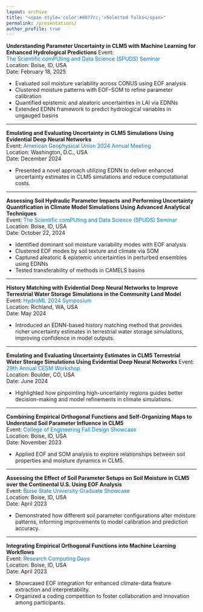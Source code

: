 ```yaml
---
layout: archive
title: "<span style='color:#0077cc;'>Selected Talks</span>"
permalink: /presentations/
author_profile: true
---
```


**Understanding Parameter Uncertainty in CLM5 with Machine Learning for Enhanced Hydrological Predictions** 
Event: <a href="https://sites.google.com/boisestate.edu/spuds/home#h.j6w9uj5xhnh"
   style="display:inline-block;
          color:#0077cc;
          text-decoration:none;
          margin-right:1rem;">
  The Scientific comPUting and Data Science (SPUDS) Seminar
</a>    
Location: Boise, ID, USA    
Date: February 18, 2025  

- Evaluated soil moisture variability across CONUS using EOF analysis 
- Clustered moisture patterns with EOF–SOM to refine parameter calibration  
- Quantified epistemic and aleatoric uncertainties in LAI via EDNNs  
- Extended EDNN framework to predict hydrological variables in ungauged basins
  
---
**Emulating and Evaluating Uncertainty in CLM5 Simulations Using Evidential Deep Neural Networks**  
Event: <a href="https://www.agu.org/annual-meeting-2024"
   style="display:inline-block;
          color:#0077cc;
          text-decoration:none;
          margin-right:1rem;">
  American Geophysical Union 2024 Annual Meeting
</a>      
Location: Washington, D.C., USA    
Date: December 2024  

- Presented a novel approach utilizing EDNN to deliver enhanced uncertainty estimates in CLM5 simulations and reduce computational costs.
  
---
**Assessing Soil Hydraulic Parameter Impacts and Performing Uncertainty Quantification in Climate Model Simulations Using Advanced Analytical Techniques**  
Event: <a href="https://sites.google.com/boisestate.edu/spuds/home#h.wst0qqe51wrf"
   style="display:inline-block;
          color:#0077cc;
          text-decoration:none;
          margin-right:1rem;">
  The Scientific comPUting and Data Science (SPUDS) Seminar
</a>     
Location: Boise, ID, USA     
Date: October 22, 2024  

- Identified dominant soil moisture variability modes with EOF analysis  
- Clustered EOF modes by soil texture and climate via SOM  
- Captured aleatoric & epistemic uncertainties in perturbed ensembles using EDNNs  
- Tested transferability of methods in CAMELS basins
  
---
**History Matching with Evidential Deep Neural Networks to Improve Terrestrial Water Storage Simulations in the Community Land Model**  
Event: <a href="https://www.pnnl.gov/events/hydroml-2024-symposium"
   style="display:inline-block;
          color:#0077cc;
          text-decoration:none;
          margin-right:1rem;">
  HydroML 2024 Symposium
</a>       
Location: Richland, WA, USA   
Date: May 2024  

- Introduced an EDNN-based history matching method that provides richer uncertainty estimates in terrestrial water storage simulations, improving confidence in model outputs.

---
**Emulating and Evaluating Uncertainty Estimates in CLM5 Terrestrial Water Storage Simulations Using Evidential Deep Neural Networks**
Event: <a href="https://www.cesm.ucar.edu/events/351/agenda"
   style="display:inline-block;
          color:#0077cc;
          text-decoration:none;
          margin-right:1rem;">
  29th Annual CESM Workshop
</a>   
Location: Boulder, CO, USA     
Date: June 2024  

- Highlighted how pinpointing high-uncertainty regions guides better decision-making and model refinements in climate simulations.

---
**Combining Empirical Orthogonal Functions and Self-Organizing Maps to Understand Soil Parameter Influence in CLM5**   
Event: <a href="https://www.boisestate.edu/coen/news-events/annual-design-showcase/"
   style="display:inline-block;
          color:#0077cc;
          text-decoration:none;
          margin-right:1rem;"> 
  College of Engineering Fall Design Showcase
</a>    
Location: Boise, ID, USA    
Date: November 2023  

- Applied EOF and SOM analysis to explore relationships between soil properties and moisture dynamics in CLM5.

---
**Assessing the Effect of Soil Parameter Setups on Soil Moisture in CLM5 over the Continental U.S. Using EOF Analysis**  
Event: <a href="https://www.boisestate.edu/graduatecollege/showcase/"
   style="display:inline-block;
          color:#0077cc;
          text-decoration:none;
          margin-right:1rem;"> 
  Boise State University Graduate Showcase
</a>      
Location: Boise, ID, USA     
Date: April 2023  

- Demonstrated how different soil parameter configurations alter moisture patterns, informing improvements to model calibration and prediction accuracy.

---
**Integrating Empirical Orthogonal Functions into Machine Learning Workflows**  
Event: <a href="https://www.boisestate.edu/rcs/research-computing-day/"
   style="display:inline-block;
          color:#0077cc;
          text-decoration:none;
          margin-right:1rem;"> 
  Research Computing Days
</a>     
Location: Boise, ID, USA      
Date: April 2023  

- Showcased EOF integration for enhanced climate-data feature extraction and interpretability.  
- Organized a coding competition to foster collaboration and innovation among participants.


